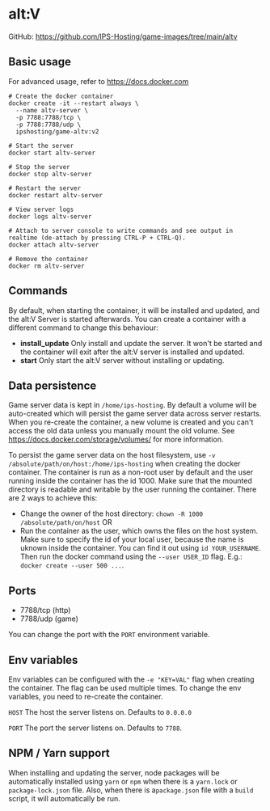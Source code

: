 # alt:V

GitHub: https://github.com/IPS-Hosting/game-images/tree/main/altv

## Basic usage

For advanced usage, refer to https://docs.docker.com

```shell
# Create the docker container
docker create -it --restart always \
  --name altv-server \
  -p 7788:7788/tcp \
  -p 7788:7788/udp \
  ipshosting/game-altv:v2

# Start the server
docker start altv-server

# Stop the server
docker stop altv-server

# Restart the server
docker restart altv-server

# View server logs
docker logs altv-server

# Attach to server console to write commands and see output in realtime (de-attach by pressing CTRL-P + CTRL-Q).
docker attach altv-server

# Remove the container
docker rm altv-server
```

## Commands

By default, when starting the container, it will be installed and updated, and the alt:V Server is started afterwards.
You can create a container with a different command to change this behaviour:

- **install_update** Only install and update the server. It won't be started and the container will exit after the alt:V server is installed and updated.
- **start** Only start the alt:V server without installing or updating.

## Data persistence

Game server data is kept in `/home/ips-hosting`.
By default a volume will be auto-created which will persist the game server data across server restarts.
When you re-create the container, a new volume is created and you can't access the old data unless you manually mount the old volume.
See https://docs.docker.com/storage/volumes/ for more information.

To persist the game server data on the host filesystem, use `-v /absolute/path/on/host:/home/ips-hosting` when creating the docker container.
The container is run as a non-root user by default and the user running inside the container has the id 1000. Make sure that the mounted directory is readable and writable by the user running the container. There are 2 ways to achieve this:

- Change the owner of the host directory: `chown -R 1000 /absolute/path/on/host` OR
- Run the container as the user, which owns the files on the host system. Make sure to specify the id of your local user, because the name is uknown inside the container. You can find it out using `id YOUR_USERNAME`. Then run the docker command using the `--user USER_ID` flag. E.g.: `docker create --user 500 ...`.

## Ports

- 7788/tcp (http)
- 7788/udp (game)

You can change the port with the `PORT` environment variable.

## Env variables

Env variables can be configured with the `-e "KEY=VAL"` flag when creating the container. The flag can be used multiple times.
To change the env variables, you need to re-create the container.

`HOST` The host the server listens on. Defaults to `0.0.0.0`

`PORT` The port the server listens on. Defaults to `7788`.

## NPM / Yarn support

When installing and updating the server, node packages will be automatically installed using `yarn` or `npm` when there is a `yarn.lock` or `package-lock.json` file.
Also, when there is a`package.json` file with a `build` script, it will automatically be run.
